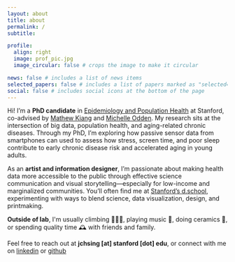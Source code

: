 ```yaml
---
layout: about
title: about
permalink: /
subtitle:

profile:
  align: right
  image: prof_pic.jpg
  image_circular: false # crops the image to make it circular

news: false # includes a list of news items
selected_papers: false # includes a list of papers marked as "selected={true}"
social: false # includes social icons at the bottom of the page
---
```


Hi! I’m a **PhD candidate** in [Epidemiology and Population Health](https://med.stanford.edu/epidemiology-dept.html) at Stanford, co-advised by [Mathew Kiang](https://mathewkiang.com/aboutme/) and [Michelle Odden](https://profiles.stanford.edu/michelle-odden). My research sits at the intersection of big data, population health, and aging-related chronic diseases. Through my PhD, I’m exploring how passive sensor data from smartphones can used to assess how stress, screen time, and poor sleep contribute to early chronic disease risk and accelerated aging in young adults.

As an **artist and information designer**, I’m passionate about making health data more accessible to the public through effective science communication and visual storytelling—especially for low-income and marginalized communities. You’ll often find me at [Stanford’s d.school](https://dschool.stanford.edu/), experimenting with ways to blend science, data visualization, design, and printmaking.

**Outside of lab**, I'm usually climbing 🧗🏻‍♀️, playing music 🎻, doing ceramics 🍯, or spending quality time 🕰️ with friends and family.

Feel free to reach out at **jchsing [at] stanford [dot] edu**, or connect with me on [linkedin](https://www.linkedin.com/in/julianna-hsing/) or [github](https://github.com/jchsing)